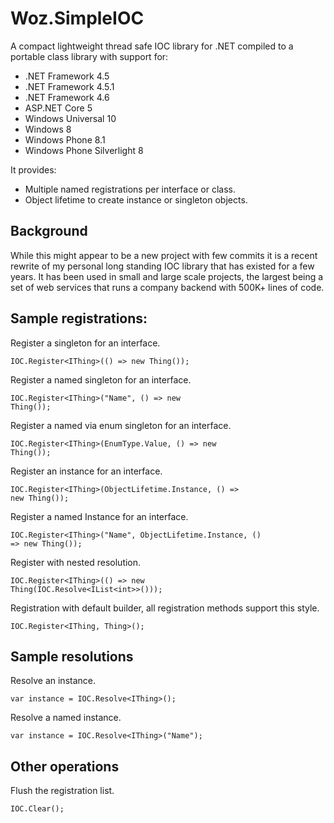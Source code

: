 # Woz.SimpleIOC

A compact lightweight thread safe IOC library for .NET compiled to a portable class library with support for:
- .NET Framework 4.5
- .NET Framework 4.5.1
- .NET Framework 4.6
- ASP.NET Core 5
- Windows Universal 10
- Windows 8
- Windows Phone 8.1
- Windows Phone Silverlight 8

It provides:
- Multiple named registrations per interface or class.
- Object lifetime to create instance or singleton objects.

## Background

While this might appear to be a new project with few commits it is a recent rewrite of my personal long standing IOC library that has existed for a few years. It has been used in small and large scale projects, the largest being a set of web services that runs a company backend with 500K+ lines of code.

## Sample registrations:

Register a singleton for an interface.

<code>IOC.Register&lt;IThing&gt;(() => new Thing());</code>

Register a named singleton for an interface.

<code>IOC.Register&lt;IThing&gt;("Name", () => new Thing());</code>

Register a named via enum singleton for an interface.

<code>IOC.Register&lt;IThing&gt;(EnumType.Value, () => new Thing());</code>

Register an instance for an interface.

<code>IOC.Register&lt;IThing&gt;(ObjectLifetime.Instance, () => new Thing());</code>

Register a named Instance for an interface.

<code>IOC.Register&lt;IThing&gt;("Name", ObjectLifetime.Instance, () => new Thing());</code>

Register with nested resolution.

<code>IOC.Register&lt;IThing&gt;(() => new Thing(IOC.Resolve&lt;IList&lt;int&gt;&gt;()));</code>

Registration with default builder, all registration methods support this style.

<code>IOC.Register&lt;IThing, Thing&gt;();</code>

## Sample resolutions

Resolve an instance.

<code>var instance = IOC.Resolve&lt;IThing&gt;();</code>

Resolve a named instance.

<code>var instance = IOC.Resolve&lt;IThing&gt;("Name");</code>

## Other operations 

Flush the registration list.

<code>IOC.Clear();</code>

